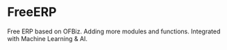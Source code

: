 # FreeERP
Free ERP based on OFBiz. Adding more modules and functions. Integrated with Machine Learning &amp; AI.
